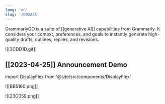 ```yaml
---
lang: 'en'
slug: '/D92A3A'
---
```


GrammarlyGO is a suite of [[generative AI]] capabilities from Grammarly. It considers your context, preferences, and goals to instantly generate high-quality drafts, outlines, replies, and revisions.

![[3CDD1D.gif]]

## [[2023-04-25]] Announcement Demo

import DisplayFlex from '@site/src/components/DisplayFlex'

<DisplayFlex>

![[BB5160.png]]

![[23C059.png]]

</DisplayFlex>
